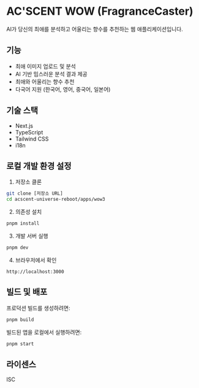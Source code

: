 # AC'SCENT WOW (FragranceCaster)

AI가 당신의 최애를 분석하고 어울리는 향수를 추천하는 웹 애플리케이션입니다.

## 기능

- 최애 이미지 업로드 및 분석
- AI 기반 밈스러운 분석 결과 제공
- 최애와 어울리는 향수 추천
- 다국어 지원 (한국어, 영어, 중국어, 일본어)

## 기술 스택

- Next.js
- TypeScript
- Tailwind CSS
- i18n

## 로컬 개발 환경 설정

1. 저장소 클론
```bash
git clone [저장소 URL]
cd acscent-universe-reboot/apps/wow3
```

2. 의존성 설치
```bash
pnpm install
```

3. 개발 서버 실행
```bash
pnpm dev
```

4. 브라우저에서 확인
```
http://localhost:3000
```

## 빌드 및 배포

프로덕션 빌드를 생성하려면:
```bash
pnpm build
```

빌드된 앱을 로컬에서 실행하려면:
```bash
pnpm start
```

## 라이센스

ISC 